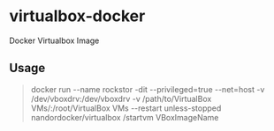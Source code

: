 # virtualbox-docker
Docker Virtualbox Image

## Usage
> docker run --name rockstor -dit --privileged=true --net=host -v /dev/vboxdrv:/dev/vboxdrv -v /path/to/VirtualBox VMs/:/root/VirtualBox VMs --restart unless-stopped nandordocker/virtualbox /startvm VBoxImageName 
